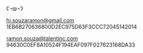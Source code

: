 ʕ◔ϖ◔ʔ

<hi.souzaramon@gmail.com><br>
1EB6B270636800D2EC975D63F3CCC72045142014

<ramon.souza@talentinc.com><br>
94630C0EF8A10524F194EAF097F027623168DA33 

